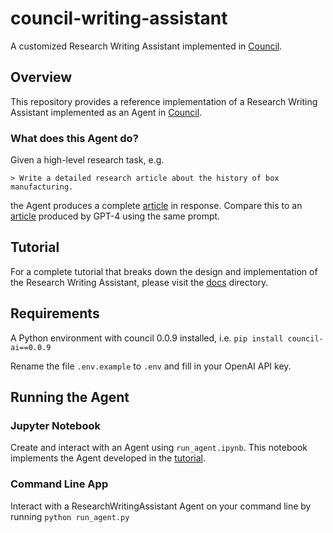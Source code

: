 # council-writing-assistant

A customized Research Writing Assistant implemented in [Council](https://github.com/chain-ml/council).

## Overview

This repository provides a reference implementation of a Research Writing Assistant implemented as an Agent in [Council](https://github.com/chain-ml/council).

### What does this Agent do?

Given a high-level research task, e.g.

```
> Write a detailed research article about the history of box manufacturing.
```
the Agent produces a complete [article](./docs/example_article.md) in response. Compare this to an [article](./docs/example_article_gpt4.md) produced by GPT-4 using the same prompt.

## Tutorial

For a complete tutorial that breaks down the design and implementation of the Research Writing Assistant, please visit the [docs](./docs) directory.

## Requirements

A Python environment with council 0.0.9 installed, i.e.
`pip install council-ai==0.0.9`

Rename the file `.env.example` to `.env` and fill in your OpenAI API key.

## Running the Agent

### Jupyter Notebook
Create and interact with an Agent using `run_agent.ipynb`. This notebook implements the Agent developed in the [tutorial](./docs).

### Command Line App
Interact with a ResearchWritingAssistant Agent on your command line by running `python run_agent.py`
